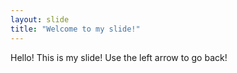 ```yaml
---
layout: slide
title: "Welcome to my slide!"
---
```

Hello! This is my slide!
Use the left arrow to go back!

